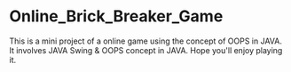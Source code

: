 # Online_Brick_Breaker_Game
This is a mini project of a online game using the concept of OOPS in JAVA. It involves JAVA Swing &amp; OOPS concept in JAVA. Hope you'll enjoy playing it. 
